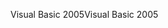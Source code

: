 <span data-ttu-id="64f06-101">Visual Basic 2005</span><span class="sxs-lookup"><span data-stu-id="64f06-101">Visual Basic 2005</span></span>